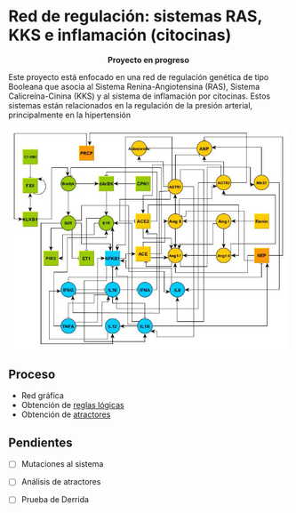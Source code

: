# Red de regulación: sistemas RAS, KKS e inflamación (citocinas)

**<p align="center"> Proyecto en progreso**

Este proyecto está enfocado en una red de regulación genética de tipo Booleana que asocia al Sistema Renina-Angiotensina (RAS), Sistema Calicreína-Cinina (KKS) y al sistema de inflamación por citocinas. Estos sistemas están relacionados en la regulación de la presión arterial, principalmente en la hipertensión
 
<img src="https://github.com/cxro-cc/red_ras_kks/blob/main/images/Red%20RAS%20modelo%2026.jpg">

## Proceso 
- Red gráfica 
- Obtención de [reglas lógicas](https://github.com/cxro-cc/red_ras_kks/blob/main/meta/red_ras.txt)
- Obtención de [atractores](https://github.com/cxro-cc/red_ras_kks/blob/main/bin/atractores_ras.r)
 
## Pendientes  
- [ ] Mutaciones al sistema
- [ ] Análisis de atractores
- [ ] Prueba de Derrida
  
